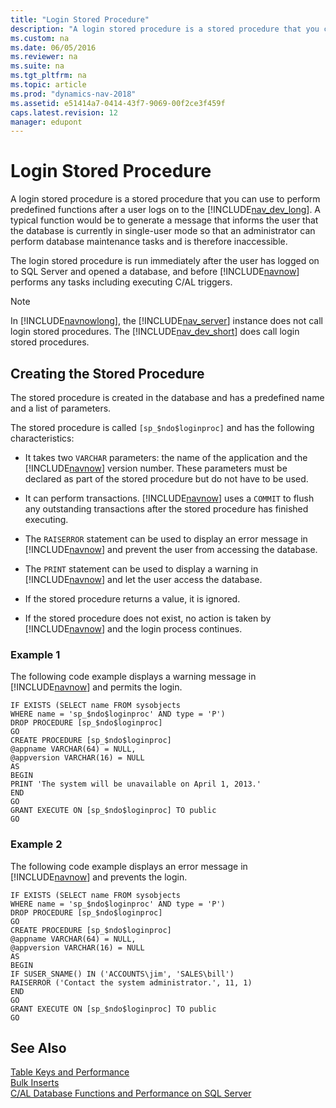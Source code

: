 ```yaml
---
title: "Login Stored Procedure"
description: "A login stored procedure is a stored procedure that you can use to perform predefined functions after a user logs on to the Microsoft Dynamics NAV Development Environment."
ms.custom: na
ms.date: 06/05/2016
ms.reviewer: na
ms.suite: na
ms.tgt_pltfrm: na
ms.topic: article
ms.prod: "dynamics-nav-2018"
ms.assetid: e51414a7-0414-43f7-9069-00f2ce3f459f
caps.latest.revision: 12
manager: edupont
---
```

# Login Stored Procedure
A login stored procedure is a stored procedure that you can use to perform predefined functions after a user logs on to the [!INCLUDE[nav_dev_long](includes/nav_dev_long_md.md)]. A typical function would be to generate a message that informs the user that the database is currently in single-user mode so that an administrator can perform database maintenance tasks and is therefore inaccessible.  

 The login stored procedure is run immediately after the user has logged on to SQL Server and opened a database, and before [!INCLUDE[navnow](includes/navnow_md.md)] performs any tasks including executing C/AL triggers.  

> [!NOTE]  
>  In [!INCLUDE[navnowlong](includes/navnowlong_md.md)], the [!INCLUDE[nav_server](includes/nav_server_md.md)] instance does not call login stored procedures. The [!INCLUDE[nav_dev_short](includes/nav_dev_short_md.md)] does call login stored procedures.  

## Creating the Stored Procedure  
 The stored procedure is created in the database and has a predefined name and a list of parameters.  

 The stored procedure is called `[sp_$ndo$loginproc]` and has the following characteristics:  

-   It takes two `VARCHAR` parameters: the name of the application and the [!INCLUDE[navnow](includes/navnow_md.md)] version number. These parameters must be declared as part of the stored procedure but do not have to be used.  

-   It can perform transactions. [!INCLUDE[navnow](includes/navnow_md.md)] uses a `COMMIT` to flush any outstanding transactions after the stored procedure has finished executing.  

-   The `RAISERROR` statement can be used to display an error message in [!INCLUDE[navnow](includes/navnow_md.md)] and prevent the user from accessing the database.  

-   The `PRINT` statement can be used to display a warning in [!INCLUDE[navnow](includes/navnow_md.md)] and let the user access the database.  

-   If the stored procedure returns a value, it is ignored.  

-   If the stored procedure does not exist, no action is taken by [!INCLUDE[navnow](includes/navnow_md.md)] and the login process continues.  

### Example 1  
 The following code example displays a warning message in [!INCLUDE[navnow](includes/navnow_md.md)] and permits the login.  

```  
IF EXISTS (SELECT name FROM sysobjects  
WHERE name = 'sp_$ndo$loginproc' AND type = 'P')  
DROP PROCEDURE [sp_$ndo$loginproc]  
GO  
CREATE PROCEDURE [sp_$ndo$loginproc]  
@appname VARCHAR(64) = NULL,  
@appversion VARCHAR(16) = NULL  
AS  
BEGIN  
PRINT 'The system will be unavailable on April 1, 2013.'  
END  
GO  
GRANT EXECUTE ON [sp_$ndo$loginproc] TO public  
GO  
```  

### Example 2  
 The following code example displays an error message in [!INCLUDE[navnow](includes/navnow_md.md)] and prevents the login.  

```  
IF EXISTS (SELECT name FROM sysobjects  
WHERE name = 'sp_$ndo$loginproc' AND type = 'P')  
DROP PROCEDURE [sp_$ndo$loginproc]  
GO  
CREATE PROCEDURE [sp_$ndo$loginproc]  
@appname VARCHAR(64) = NULL,  
@appversion VARCHAR(16) = NULL  
AS  
BEGIN  
IF SUSER_SNAME() IN ('ACCOUNTS\jim', 'SALES\bill')  
RAISERROR ('Contact the system administrator.', 11, 1)  
END  
GO  
GRANT EXECUTE ON [sp_$ndo$loginproc] TO public  
GO  
```  

## See Also  
 [Table Keys and Performance](Table-Keys-and-Performance.md)   
 [Bulk Inserts](Bulk-Inserts.md)   
 [C/AL Database Functions and Performance on SQL Server](C-AL-Database-Functions-and-Performance-on-SQL-Server.md)
